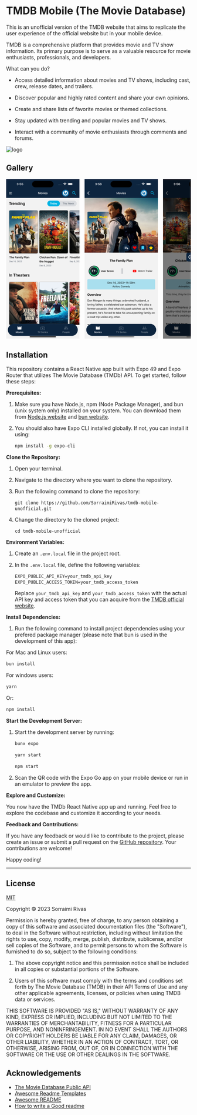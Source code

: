 # TMDB Mobile (The Movie Database)

This is an unofficial version of the TMDB website that aims to replicate the user experience of the official website but in your mobile device.

TMDB is a comprehensive platform that provides movie and TV show information. Its primary purpose is to serve as a valuable resource for movie enthusiasts, professionals, and developers.

What can you do?

- Access detailed information about movies and TV shows, including cast, crew, release dates, and trailers.

- Discover popular and highly rated content and share your own opinions.

- Create and share lists of favorite movies or themed collections.

- Stay updated with trending and popular movies and TV shows.

- Interact with a community of movie enthusiasts through comments and forums.

![logo](https://www.themoviedb.org/assets/2/v4/logos/v2/blue_square_1-5bdc75aaebeb75dc7ae79426ddd9be3b2be1e342510f8202baf6bffa71d7f5c4.svg)

## Gallery

<div style="overflow-x: auto; white-space: nowrap;" align="center">
    <img alt="TMDb Mobile Home Screen" src="https://github.com/SorraimiRivas/tmdb-mobile-unofficial/blob/dev/src/assets/images/Simulator%20Screenshot%20-%20iPhone%2015%20Plus%20-%202023-12-17%20at%2015.55.55.png" style="display: inline-block; width: 200px; margin-right: 10px;" />
    <img alt="TMDb Mobile Home Screen" src="https://github.com/SorraimiRivas/tmdb-mobile-unofficial/blob/17b95c9d443a1799c46e937f467e2056fdf2d945/src/assets/images/Simulator%20Screenshot%20-%20iPhone%2015%20Plus%20-%202023-12-17%20at%2015.56.11.png" style="display: inline-block; width: 200px; margin-right: 10px;" />
    <img alt="TMDb Mobile Home Screen" src="https://github.com/SorraimiRivas/tmdb-mobile-unofficial/blob/17b95c9d443a1799c46e937f467e2056fdf2d945/src/assets/images/Simulator%20Screenshot%20-%20iPhone%2015%20Plus%20-%202023-12-17%20at%2015.56.27.png" style="display: inline-block; width: 200px; margin-right: 10px;" />
    <img alt="TMDb Mobile Home Screen" src="https://github.com/SorraimiRivas/tmdb-mobile-unofficial/blob/17b95c9d443a1799c46e937f467e2056fdf2d945/src/assets/images/Simulator%20Screenshot%20-%20iPhone%2015%20Plus%20-%202023-12-17%20at%2015.56.44.png" style="display: inline-block; width: 200px; margin-right: 10px;" />
    <img alt="TMDb Mobile Home Screen" src="https://github.com/SorraimiRivas/tmdb-mobile-unofficial/blob/17b95c9d443a1799c46e937f467e2056fdf2d945/src/assets/images/Simulator%20Screenshot%20-%20iPhone%2015%20Plus%20-%202023-12-17%20at%2015.57.04.png" style="display: inline-block; width: 200px; margin-right: 10px;" />
    <img alt="TMDb Mobile Home Screen" src="https://github.com/SorraimiRivas/tmdb-mobile-unofficial/blob/17b95c9d443a1799c46e937f467e2056fdf2d945/src/assets/images/Simulator%20Screenshot%20-%20iPhone%2015%20Plus%20-%202023-12-17%20at%2015.57.28.png" style="display: inline-block; width: 200px; margin-right: 10px;" />
</div>

## Installation

This repository contains a React Native app built with Expo 49 and Expo Router that utilizes The Movie Database (TMDb) API. To get started, follow these steps:

**Prerequisites:**

1. Make sure you have Node.js, npm (Node Package Manager), and bun (unix system only) installed on your system. You can download them from [Node.js website](https://nodejs.org/) and [bun website](bun.sh/docs/cli/bunx).

2. You should also have Expo CLI installed globally. If not, you can install it using:

   ```bash
   npm install -g expo-cli
   ```

**Clone the Repository:**

1. Open your terminal.

2. Navigate to the directory where you want to clone the repository.

3. Run the following command to clone the repository:

   ```
   git clone https://github.com/SorraimiRivas/tmdb-mobile-unofficial.git
   ```

4. Change the directory to the cloned project:

   ```
   cd tmdb-mobile-unofficial
   ```

**Environment Variables:**

1. Create an `.env.local` file in the project root.

2. In the `.env.local` file, define the following variables:

   ```
   EXPO_PUBLIC_API_KEY=your_tmdb_api_key
   EXPO_PUBLIC_ACCESS_TOKEN=your_tmdb_access_token
   ```

   Replace `your_tmdb_api_key` and `your_tmdb_access_token` with the actual API key and access token that you can acquire from the [TMDB official website](https://www.themoviedb.org/settings/api).

**Install Dependencies:**

1. Run the following command to install project dependencies using your prefered package manager (please note that bun is used in the development of this app):

For Mac and Linux users:

```bash
bun install
```

For windows users:

```bash
yarn
```

Or:

```bash
npm install
```

**Start the Development Server:**

1. Start the development server by running:

   ```bash
   bunx expo
   ```

   ```bash
   yarn start
   ```

   ```bash
   npm start
   ```

2. Scan the QR code with the Expo Go app on your mobile device or run in an emulator to preview the app.

**Explore and Customize:**

You now have the TMDb React Native app up and running. Feel free to explore the codebase and customize it according to your needs.

**Feedback and Contributions:**

If you have any feedback or would like to contribute to the project, please create an issue or submit a pull request on the [GitHub repository](https://github.com/SorraimiRivas/tmdb-mobile-unoffcial). Your contributions are welcome!

Happy coding!

---

## License

[MIT](https://choosealicense.com/licenses/mit/)

Copyright © 2023 Sorraimi Rivas

Permission is hereby granted, free of charge, to any person obtaining a copy
of this software and associated documentation files (the "Software"), to deal
in the Software without restriction, including without limitation the rights
to use, copy, modify, merge, publish, distribute, sublicense, and/or sell
copies of the Software, and to permit persons to whom the Software is
furnished to do so, subject to the following conditions:

1. The above copyright notice and this permission notice shall be included in all
   copies or substantial portions of the Software.

2. Users of this software must comply with the terms and conditions set forth
   by The Movie Database (TMDB) in their API Terms of Use and any other applicable
   agreements, licenses, or policies when using TMDB data or services.

THIS SOFTWARE IS PROVIDED "AS IS," WITHOUT WARRANTY OF ANY KIND, EXPRESS OR
IMPLIED, INCLUDING BUT NOT LIMITED TO THE WARRANTIES OF MERCHANTABILITY,
FITNESS FOR A PARTICULAR PURPOSE, AND NONINFRINGEMENT. IN NO EVENT SHALL THE
AUTHORS OR COPYRIGHT HOLDERS BE LIABLE FOR ANY CLAIM, DAMAGES, OR OTHER
LIABILITY, WHETHER IN AN ACTION OF CONTRACT, TORT, OR OTHERWISE, ARISING FROM,
OUT OF, OR IN CONNECTION WITH THE SOFTWARE OR THE USE OR OTHER DEALINGS IN
THE SOFTWARE.

## Acknowledgements

- [The Movie Database Public API](https://developer.themoviedb.org/docs)
- [Awesome Readme Templates](https://awesomeopensource.com/project/elangosundar/awesome-README-templates)
- [Awesome README](https://github.com/matiassingers/awesome-readme)
- [How to write a Good readme](https://bulldogjob.com/news/449-how-to-write-a-good-readme-for-your-github-project)
